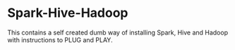 # Spark-Hive-Hadoop
This contains a self created dumb way of installing Spark, Hive and Hadoop with instructions to PLUG and PLAY.
